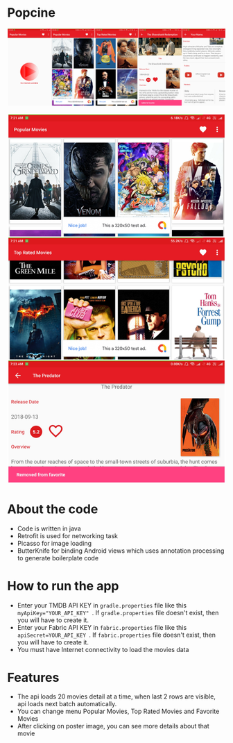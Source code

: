 # Popcine

![Popcine app screenshots](https://github.com/pramodbharti/Popcine-db/blob/master/screenshots/popcine.jpeg)

![Popcine app screenshots](https://github.com/pramodbharti/Popcine-db/blob/master/screenshots/popcine-landscape.jpeg)

# About the code

* Code is written in java
* Retrofit is used for networking task
* Picasso for image loading 
* ButterKnife for binding Android views which uses annotation processing to generate boilerplate code

# How to run the app

* Enter your TMDB API KEY in `gradle.properties` file like this `myApiKey="YOUR_API_KEY" `. If `gradle.properties` file doesn't exist, then you will have to create it.
* Enter your Fabric API KEY in `fabric.properties` file like this `apiSecret=YOUR_API_KEY `. If `fabric.properties` file doesn't exist, then you will have to create it.
* You must have Internet connectivity to load the movies data

# Features

* The api loads 20 movies detail at a time, when last 2 rows are visible, api loads next batch automatically.
* You can change menu Popular Movies, Top Rated Movies and Favorite Movies
* After clicking on poster image, you can see more details about that movie
